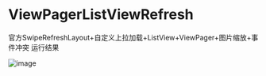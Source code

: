 # ViewPagerListViewRefresh
官方SwipeRefreshLayout+自定义上拉加载+ListView+ViewPager+图片缩放+事件冲突
运行结果

![image](https://github.com/GM520/ViewPagerListViewRefresh/blob/master/imgs/Screenshot.png)
